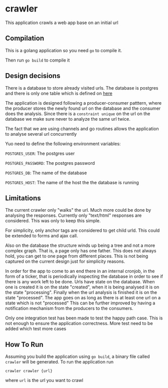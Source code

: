 # crawler

This application crawls a web app base on an initial url

## Compilation

This is a golang application so you need `go` to compile it.

Then run `go build` to compile it

## Design decisions

There is a database to store already visited urls. The database is postgres
and there is only one table which is defined on [here](https://github.com/diegokrule1/crawler/blob/start/migrations/url_up.sql)

The application is designed following a producer-consumer patttern, where the producer stores
the newly found url on the database and the consumer does the analysis.
Since there is a `constraint unique` on the url on the database we make sure 
never to analyze the same url twice.

The fact that we are using channels and go routines allows the application to
analyse several url concurrently

Yuo need to define the following environment variables:

`POSTGRES_USER`: The postgres user

`POSTGRES_PASSWORD`: The postgres password

`POSTGRES_DB`: The name of the database

`POSTGRES_HOST`: The name of the host the the database is running

## Limitations

The current crawler only "walks" the url. Much more could be done by analysing the responses.
Currently only "text/html" responses are considered. This was only to keep this simple.

For simplicity, only anchor tags are considered to get child urld. This could be extended to forms and ajax call.

Also on the database the structure winds up being a tree and not a more complex graph. That is,
a page only has one father. This does not always hold, you can get to one page from different places.
This is not being captured on the current design just for simplicity reasons.

In order for the app to come to an end there in an internal cronjob, in the form
of a ticker, that is periodically inspecting the database in order to see if there is any work 
left to be done.
Urls have state on the database. When one is created it is on the state "created", when it is being analysed it
is on the state "processing". Finally when the url analysis is finished it is on the state "processed".
The app goes on as long as there is at least one url on a state which is not "processed"
This can be further improved by having a notification mechanism from the producers to the consumers.

Only one integration test has been made to test the happy path case. This is
not enough to ensure the application correctness. More test need to be added 
which test more cases

## How To Run
Assuming you build the application using `go build`, a binary file called `crawler` will be generated.
To run the application run

`crawler crawler {url}`
 
where `url` is the url you want to crawl 
